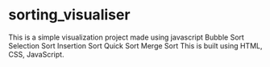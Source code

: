 # sorting_visualiser
This is a simple visualization project made using javascript
Bubble Sort
Selection Sort
Insertion Sort
Quick Sort
Merge Sort
This is built using HTML, CSS, JavaScript.
